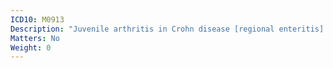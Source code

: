 ```yaml
---
ICD10: M0913
Description: "Juvenile arthritis in Crohn disease [regional enteritis]: Forearm"
Matters: No
Weight: 0
---
```


